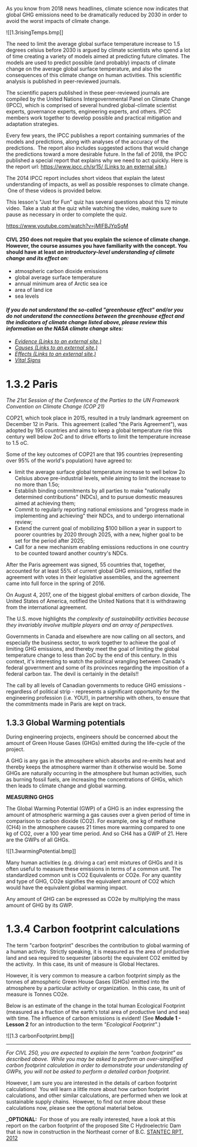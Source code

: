 As you know from 2018 news headlines, climate science now indicates that global GHG emissions need to be dramatically reduced by 2030 in order to avoid the worst impacts of climate change.

![[1.3risingTemps.bmp]]

The need to limit the average global surface temperature increase to 1.5 degrees celsius before 2030 is argued by climate scientists who spend a lot of time creating a variety of models aimed at predicting future climates. The models are used to predict possible (and probably) impacts of climate change on the average global surface temperature, and also the consequences of this climate change on human activities. This scientific analysis is published in peer-reviewed journals.  

The scientific papers published in these peer-reviewed journals are compiled by the United Nations Intergovernmental Panel on Climate Change (IPCC), which is comprised of several hundred global-climate scientist experts, governance experts, engineering experts, and others. IPCC members work together to develop possible and practical mitigation and adaptation strategies.

Every few years, the IPCC publishes a report containing summaries of the models and predictions, along with analyses of the accuracy of the predictions.  The report also includes suggested actions that would change the predictions toward a more desirable future. In the fall of 2018, the IPCC published a special report that explains why we need to act quickly. Here is the report url: [https://www.ipcc.ch/sr15/ (Links to an external site.)](https://www.ipcc.ch/sr15/)

The 2014 IPCC report includes short videos that explain the latest understanding of impacts, as well as possible responses to climate change.  One of these videos is provided below.

This lesson's "Just for Fun" quiz has several questions about this 12 minute video. Take a stab at the quiz while watching the video, making sure to pause as necessary in order to complete the quiz. 

https://www.youtube.com/watch?v=jMIFBJYpSgM


#### **CIVL 250 does not require that you explain the science of climate change. However, the course assumes you have familiarity with the concept. You should have at least _an introductory-level understanding of climate change and its effect on:_**

-   atmospheric carbon dioxide emissions
-   global average surface temperature
-   annual minimum area of Arctic sea ice
-   area of land ice
-   sea levels

#### **_If you do not understand the so-called "greenhouse effect" and/or you do not understand the connections between the greenhouse effect and the indicators of climate change listed above, please review this information on the NASA climate change sites:_**

-   _[Evidence (Links to an external site.)](http://climate.nasa.gov/evidence/)_
-   _[Causes (Links to an external site.)](http://climate.nasa.gov/causes/)_
-   _[Effects (Links to an external site.)](http://climate.nasa.gov/effects)_
-   _[Vital Signs](http://climate.nasa.gov/vital-signs/carbon-dioxide)_

# 1.3.2 Paris
*The 21st Session of the Conference of the Parties to the UN Framework Convention on Climate Change (COP 21)*

COP21, which took place in 2015, resulted in a truly landmark agreement on December 12 in Paris.  This agreement (called "the Paris Agreement"), was adopted by 195 countries and aims to keep a global temperature rise this century well below 2oC and to drive efforts to limit the temperature increase to 1.5 oC.

Some of the key outcomes of COP21 are that 195 countries (representing over 95% of the world's population) have agreed to:

-   limit the average surface global temperature increase to well below 2o Celsius above pre-industrial levels, while aiming to limit the increase to no more than 1.5o;
-   Establish binding commitments by all parties to make "nationally determined contributions" (NDCs), and to pursue domestic measures aimed at achieving them;
-   Commit to regularly reporting national emissions and "progress made in implementing and achieving" their NDCs, and to undergo international review;
-   Extend the current goal of mobilizing $100 billion a year in support to poorer countries by 2020 through 2025, with a new, higher goal to be set for the period after 2025;
-   Call for a new mechanism enabling emissions reductions in one country to be counted toward another country's NDCs.

After the Paris agreement was signed, 55 countries that, together, accounted for at least 55% of current global GHG emissions, ratified the agreement with votes in their legislative assemblies, and the agreement came into full force in the spring of 2016.

On August 4, 2017, one of the biggest global emitters of carbon dioxide, The United States of America, notified the United Nations that it is withdrawing from the international agreement.  

The U.S. move highlights _the complexity of sustainability activities because they invariably involve multiple players and an array of perspectives._

Governments in Canada and elsewhere are now calling on all sectors, and especially the business sector, to work together to achieve the goal of limiting GHG emissions, and thereby meet the goal of limiting the global temperature change to less than 2oC by the end of this century. In this context, it's interesting to watch the political wrangling between Canada's federal government and some of its provinces regarding the imposition of a federal carbon tax. The devil is certainly in the details!!   

The call by all levels of Canadian governments to reduce GHG emissions - regardless of political strip - represents a significant opportunity for the engineering profession (i.e. YOU!), in partnership with others, to ensure that the commitments made in Paris are kept on track.

## 1.3.3 Global Warming potentials
During engineering projects, engineers should be concerned about the amount of Green House Gases (GHGs) emitted during the life-cycle of the project.

A GHG is any gas in the atmosphere which absorbs and re-emits heat and thereby keeps the atmosphere warmer than it otherwise would be. Some GHGs are naturally occurring in the atmosphere but human activities, such as burning fossil fuels, are increasing the concentrations of GHGs, which then leads to climate change and global warming.

**MEASURING GHGS**

The Global Warming Potential (GWP) of a GHG is an index expressing the amount of atmospheric warming a gas causes over a given period of time in comparison to carbon dioxide (CO2). For example, one kg of methane (CH4) in the atmosphere causes 21 times more warming compared to one kg of CO2, over a 100 year time period. And so CH4 has a GWP of 21. Here are the GWPs of all GHGs.

![[1.3warmingPotential.bmp]]

Many human activities (e.g. driving a car) emit mixtures of GHGs and it is often useful to measure these emissions in terms of a common unit. The standardized common unit is CO2 Equivalents or CO2e. For any quantity and type of GHG, CO2e signifies the equivalent amount of CO2 which would have the equivalent global warming impact.

Any amount of GHG can be expressed as CO2e by multiplying the mass amount of GHG by its GWP.

# 1.3.4 Carbon footprint calculations
The term "carbon footprint" describes the contribution to global warming of a human activity.  Strictly speaking, it is measured as the area of productive land and sea required to sequester (absorb) the equivalent CO2 emitted by the activity.  In this case, its unit of measure is Global Hectares.

However, it is very common to measure a carbon footprint simply as the tonnes of atmospheric Green House Gases (GHGs) emitted into the atmosphere by a particular activity or organization.  In this case, its unit of measure is Tonnes CO2e.

Below is an estimate of the change in the total human Ecological Footprint (measured as a fraction of the earth's total area of productive land and sea) with time. The influence of carbon emissions is evident! (See **Module 1 - Lesson 2** for an introduction to the term _"Ecological Footprint"_.)

![[1.3 carbonFootprint.bmp]]

---

_For CIVL 250, you are expected to explain the term "carbon footprint" as described above.  While you may be asked to perform an over-simplified carbon footprint calculation in order to demonstrate your understanding of GWPs, you will not be asked to perform a detailed carbon footprint._  

However, I am sure you are interested in the details of carbon footprint calculations!  You will learn a little more about how carbon footprint calculations, and other similar calculations, are performed when we look at sustainable supply chains.  However, to find out more about these calculations now, please see the optional material below.

_**OPTIONAL:**  For those of you are really interested, have a look at this report on the carbon footprint of the proposed Site C Hydroelectric Dam that is now in construction in the Northeast corner of B.C. [STANTEC RPT, 2012](https://canvas.ubc.ca/courses/97899/files/20866002/download?wrap=1 "Stantec - Site C Clean Energy Project- Grenhouse Gases Technical Report.pdf") 